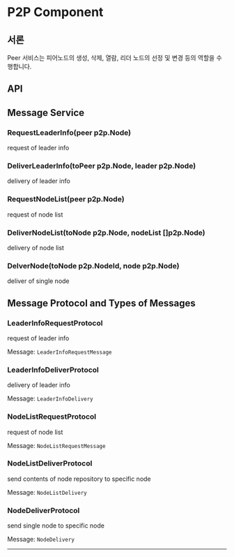 # P2P Component
## 서론
Peer 서비스는 피어노드의 생성, 삭제, 열람, 리더 노드의 선정 및 변경 등의 역할을 수행합니다.

## API

## Message Service

### RequestLeaderInfo(peer p2p.Node)
request of leader info

### DeliverLeaderInfo(toPeer p2p.Node, leader p2p.Node)
delivery of leader info

### RequestNodeList(peer p2p.Node)
request of node list

### DeliverNodeList(toNode p2p.Node, nodeList []p2p.Node)
delivery of node list

### DelverNode(toNode p2p.NodeId, node p2p.Node)
deliver of single node

## Message Protocol and Types of Messages

### LeaderInfoRequestProtocol
request of leader info

Message: `LeaderInfoRequestMessage`

### LeaderInfoDeliverProtocol
delivery of leader info

Message: `LeaderInfoDelivery`

### NodeListRequestProtocol
request of node list

Message: `NodeListRequestMessage`

### NodeListDeliverProtocol
send contents of node repository to specific node

Message: `NodeListDelivery`

### NodeDeliverProtocol
send single node to specific node

Message: `NodeDelivery`










---
